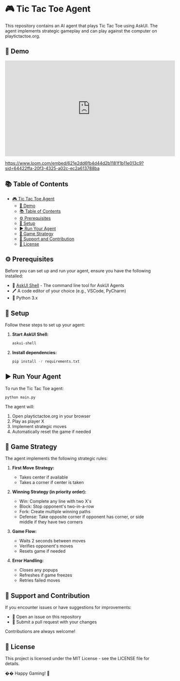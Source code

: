 # 🎮 Tic Tac Toe Agent

This repository contains an AI agent that plays Tic Tac Toe using AskUI. The agent implements strategic gameplay and can play against the computer on playtictactoe.org.

## 🎥 Demo

<iframe width="560" height="315" src="https://www.loom.com/embed/621e2dd6fb4d44d2b1181f1b11e013c9?sid=64422ffa-20f3-4325-a02c-ec2a613788ba" frameborder="0" webkitallowfullscreen mozallowfullscreen allowfullscreen ></iframe>

https://www.loom.com/embed/621e2dd6fb4d44d2b1181f1b11e013c9?sid=64422ffa-20f3-4325-a02c-ec2a613788ba


## 📚 Table of Contents

- [🎮 Tic Tac Toe Agent](#-tic-tac-toe-agent)
  - [🎥 Demo](#-demo)
  - [📚 Table of Contents](#-table-of-contents)
  - [⚙️ Prerequisites](#️-prerequisites)
  - [🔧 Setup](#-setup)
  - [▶️ Run Your Agent](#️-run-your-agent)
  - [🎯 Game Strategy](#-game-strategy)
  - [🤝 Support and Contribution](#-support-and-contribution)
  - [📜 License](#-license)

## ⚙️ Prerequisites

Before you can set up and run your agent, ensure you have the following installed:

- 🔄 [AskUI Shell](https://docs.askui.com) - The command line tool for AskUI Agents
- 🖊️ A code editor of your choice (e.g., VSCode, PyCharm)
- 🐍 Python 3.x

## 🔧 Setup

Follow these steps to set up your agent:

1. **Start AskUI Shell:**

    ```sh
    askui-shell
    ```

2. **Install dependencies:**

    ```sh
    pip install -r requirements.txt
    ```

## ▶️ Run Your Agent

To run the Tic Tac Toe agent:

```sh
python main.py
```

The agent will:
1. Open playtictactoe.org in your browser
2. Play as player X
3. Implement strategic moves
4. Automatically reset the game if needed

## 🎯 Game Strategy

The agent implements the following strategic rules:

1. **First Move Strategy:**
   - Takes center if available
   - Takes a corner if center is taken

2. **Winning Strategy (in priority order):**
   - Win: Complete any line with two X's
   - Block: Stop opponent's two-in-a-row
   - Fork: Create multiple winning paths
   - Defense: Take opposite corner if opponent has corner, or side middle if they have two corners

3. **Game Flow:**
   - Waits 2 seconds between moves
   - Verifies opponent's moves
   - Resets game if needed

4. **Error Handling:**
   - Closes any popups
   - Refreshes if game freezes
   - Retries failed moves

## 🤝 Support and Contribution

If you encounter issues or have suggestions for improvements:

- 🐛 Open an issue on this repository
- 🔧 Submit a pull request with your changes

Contributions are always welcome!

## 📜 License

This project is licensed under the MIT License - see the LICENSE file for details.

�� Happy Gaming! 🚀
